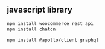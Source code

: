 ## javascript library 

```bash
npm install woocommerce rest api
npm install chatcn

npm install @apollo/client graphql
```